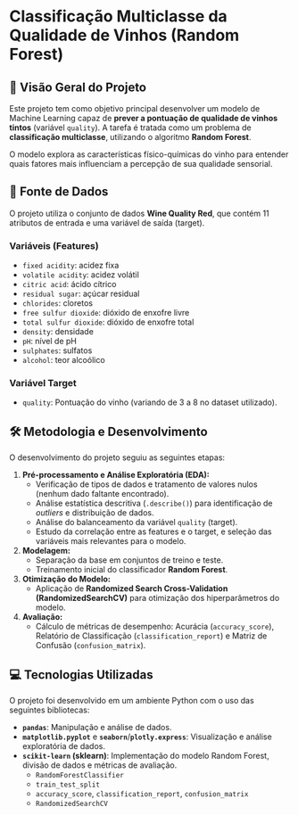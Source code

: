 # Classificação Multiclasse da Qualidade de Vinhos (Random Forest)

## 🍷 Visão Geral do Projeto

Este projeto tem como objetivo principal desenvolver um modelo de Machine Learning capaz de **prever a pontuação de qualidade de vinhos tintos** (variável `quality`). A tarefa é tratada como um problema de **classificação multiclasse**, utilizando o algoritmo **Random Forest**.

O modelo explora as características físico-químicas do vinho para entender quais fatores mais influenciam a percepção de sua qualidade sensorial.

## 💾 Fonte de Dados

O projeto utiliza o conjunto de dados **Wine Quality Red**, que contém 11 atributos de entrada e uma variável de saída (target).

### Variáveis (Features)

* `fixed acidity`: acidez fixa
* `volatile acidity`: acidez volátil
* `citric acid`: ácido cítrico
* `residual sugar`: açúcar residual
* `chlorides`: cloretos
* `free sulfur dioxide`: dióxido de enxofre livre
* `total sulfur dioxide`: dióxido de enxofre total
* `density`: densidade
* `pH`: nível de pH
* `sulphates`: sulfatos
* `alcohol`: teor alcoólico

### Variável Target

* `quality`: Pontuação do vinho (variando de 3 a 8 no dataset utilizado).

## 🛠️ Metodologia e Desenvolvimento

O desenvolvimento do projeto seguiu as seguintes etapas:

1.  **Pré-processamento e Análise Exploratória (EDA):**
    * Verificação de tipos de dados e tratamento de valores nulos (nenhum dado faltante encontrado).
    * Análise estatística descritiva (`.describe()`) para identificação de *outliers* e distribuição de dados.
    * Análise do balanceamento da variável `quality` (target).
    * Estudo da correlação entre as features e o target, e seleção das variáveis mais relevantes para o modelo.
2.  **Modelagem:**
    * Separação da base em conjuntos de treino e teste.
    * Treinamento inicial do classificador **Random Forest**.
3.  **Otimização do Modelo:**
    * Aplicação de **Randomized Search Cross-Validation (RandomizedSearchCV)** para otimização dos hiperparâmetros do modelo.
4.  **Avaliação:**
    * Cálculo de métricas de desempenho: Acurácia (`accuracy_score`), Relatório de Classificação (`classification_report`) e Matriz de Confusão (`confusion_matrix`).

## 💻 Tecnologias Utilizadas

O projeto foi desenvolvido em um ambiente Python com o uso das seguintes bibliotecas:

* **`pandas`**: Manipulação e análise de dados.
* **`matplotlib.pyplot`** e **`seaborn`**/**`plotly.express`**: Visualização e análise exploratória de dados.
* **`scikit-learn` (sklearn)**: Implementação do modelo Random Forest, divisão de dados e métricas de avaliação.
    * `RandomForestClassifier`
    * `train_test_split`
    * `accuracy_score`, `classification_report`, `confusion_matrix`
    * `RandomizedSearchCV`
